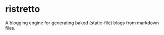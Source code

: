 ristretto
=========

A blogging engine for generating baked (static-file) blogs from markdown files.

